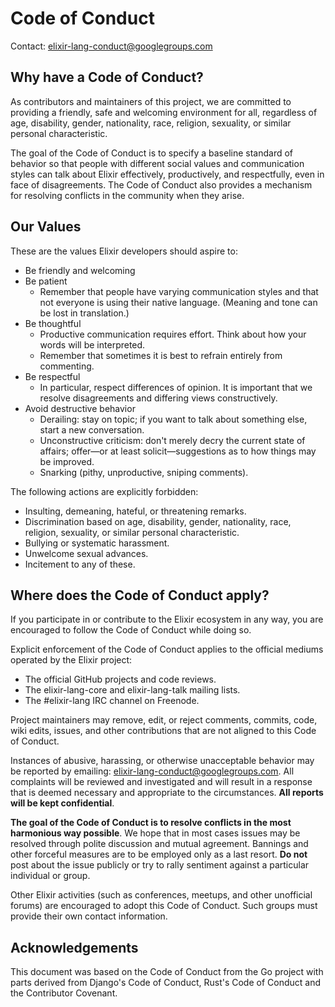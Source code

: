 # Code of Conduct

Contact: elixir-lang-conduct@googlegroups.com

## Why have a Code of Conduct?

As contributors and maintainers of this project, we are committed to providing a friendly, safe and welcoming environment for all, regardless of age, disability, gender, nationality, race, religion, sexuality, or similar personal characteristic.

The goal of the Code of Conduct is to specify a baseline standard of behavior so that people with different social values and communication styles can talk about Elixir effectively, productively, and respectfully, even in face of disagreements. The Code of Conduct also provides a mechanism for resolving conflicts in the community when they arise.

## Our Values

These are the values Elixir developers should aspire to:

  * Be friendly and welcoming
  * Be patient
    * Remember that people have varying communication styles and that not everyone is using their native language. (Meaning and tone can be lost in translation.)
  * Be thoughtful
    * Productive communication requires effort. Think about how your words will be interpreted.
    * Remember that sometimes it is best to refrain entirely from commenting.
  * Be respectful
    * In particular, respect differences of opinion. It is important that we resolve disagreements and differing views constructively.
  * Avoid destructive behavior
    * Derailing: stay on topic; if you want to talk about something else, start a new conversation.
    * Unconstructive criticism: don't merely decry the current state of affairs; offer—or at least solicit—suggestions as to how things may be improved.
    * Snarking (pithy, unproductive, sniping comments).

The following actions are explicitly forbidden:

  * Insulting, demeaning, hateful, or threatening remarks.
  * Discrimination based on age, disability, gender, nationality, race, religion, sexuality, or similar personal characteristic.
  * Bullying or systematic harassment.
  * Unwelcome sexual advances.
  * Incitement to any of these.

## Where does the Code of Conduct apply?

If you participate in or contribute to the Elixir ecosystem in any way, you are encouraged to follow the Code of Conduct while doing so.

Explicit enforcement of the Code of Conduct applies to the official mediums operated by the Elixir project:

* The official GitHub projects and code reviews.
* The elixir-lang-core and elixir-lang-talk mailing lists.
* The #elixir-lang IRC channel on Freenode.

Project maintainers may remove, edit, or reject comments, commits, code, wiki edits, issues, and other contributions that are not aligned to this Code of Conduct.

Instances of abusive, harassing, or otherwise unacceptable behavior may be reported by emailing: elixir-lang-conduct@googlegroups.com. All complaints will be reviewed and investigated and will result in a response that is deemed necessary and appropriate to the circumstances. **All reports will be kept confidential**.

**The goal of the Code of Conduct is to resolve conflicts in the most harmonious way possible**. We hope that in most cases issues may be resolved through polite discussion and mutual agreement. Bannings and other forceful measures are to be employed only as a last resort. **Do not** post about the issue publicly or try to rally sentiment against a particular individual or group.

Other Elixir activities (such as conferences, meetups, and other unofficial forums) are encouraged to adopt this Code of Conduct. Such groups must provide their own contact information.

## Acknowledgements

This document was based on the Code of Conduct from the Go project with parts derived from Django's Code of Conduct, Rust's Code of Conduct and the Contributor Covenant.
